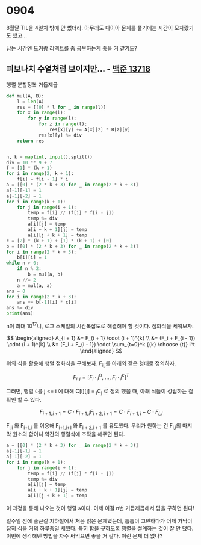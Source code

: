 # 0904

8월달 TIL을 4일치 밖에 안 썼더라. 아무래도 다이아 문제를 풀기에는 시간이 모자랐기도 했고...

남는 시간엔 도커랑 리액트를 좀 공부하는게 좋을 거 같기도?



## 피보나치 수열처럼 보이지만... - [백준 13718](https://www.acmicpc.net/problem/13716)

행렬 분할정복 거듭제곱

```Python
def mul(A, B):
    l = len(A)
    res = [[0] * l for _ in range(l)]
    for x in range(l):
        for y in range(l):
            for z in range(l):
                res[x][y] += A[x][z] * B[z][y]
            res[x][y] %= div
    return res


n, k = map(int, input().split())
div = 10 ** 9 + 7
f = [1] * (k + 1)
for i in range(2, k + 1):
    f[i] = f[i - 1] * i
a = [[0] * (2 * k + 3) for _ in range(2 * k + 3)]
a[-1][-1] = 1
a[-1][-2] = 1
for i in range(k + 1):
    for j in range(i + 1):
        temp = f[i] // (f[j] * f[i - j])
        temp %= div
        a[i][j] = temp
        a[i + k + 1][j] = temp
        a[i][j + k + 1] = temp
c = [2] * (k + 1) + [1] * (k + 1) + [0]
b = [[0] * (2 * k + 3) for _ in range(2 * k + 3)]
for i in range(2 * k + 3):
    b[i][i] = 1
while n > 0:
    if n % 2:
        b = mul(a, b)
    n //= 2
    a = mul(a, a)
ans = 0
for i in range(2 * k + 3):
    ans += b[-1][i] * c[i]
ans %= div
print(ans)
```

n이 최대 10<sup>17</sup>니, 로그 스케일의 시간복잡도로 해결해야 할 것이다. 점화식을 세워보자.

$$
\begin{aligned}
A_{i + 1} &= F_{i + 1} \cdot (i + 1)^{k} \\
&= (F_i + F_{i - 1}) \cdot (i + 1)^{k} \\
&= (F_i + F_{i - 1}) \cdot \sum_{t=0}^k {{k} \choose {t}} i^t
\end{aligned}
$$

위의 식을 활용해 행렬 점화식을 구해보자. F<sub>i,j</sub>를 아래와 같은 형태로 정의하자.

$$
F_{i, j} = \big [F_i \cdot j^0, \; \dots , \; F_i \cdot j^{k} \big ]^{T}
$$

그러면, 행렬 `C`를 j <= i 에 대해 C[i][j] = <sub>i</sub>C<sub>j</sub> 로 정의 했을 때, 아래 식들이 성립하는 걸 확인 할 수 있다.

$$
F_{i + 1, i + 1} = C \cdot F_{i + 1, i}
F_{i + 2, i + 1} = C \cdot F_{i + 1, i} + C \cdot F_{i, i}
$$

F<sub>i,i</sub> 와 F<sub>i+1,i</sub> 를 이용해 F<sub>i+1,i+1</sub> 와 F<sub>i + 2,i + 1</sub> 를 유도했다. 우리가 원하는 건 F<sub>i,i</sub>의 마지막 원소의 합이니 약간의 행렬식에 조작을 해주면 된다.     

```Python
a = [[0] * (2 * k + 3) for _ in range(2 * k + 3)]
a[-1][-1] = 1
a[-1][-2] = 1
for i in range(k + 1):
    for j in range(i + 1):
        temp = f[i] // (f[j] * f[i - j])
        temp %= div
        a[i][j] = temp
        a[i + k + 1][j] = temp
        a[i][j + k + 1] = temp
```

이 과정을 통해 나오는 것이 행렬 `a`이다. 이제 이걸 n번 거듭제곱해서 답을 구하면 된다!

일주일 전에 출근길 지하철에서 처음 읽은 문제였는데, 틈틈이 고민하다가 어제 가닥이 잡혀 식을 거의 하루종일 세웠다. 특히 합을 구하도록 행렬을 설계하는 것이 잘 안 됐다. 이번에 생각해낸 방법을 자주 써먹으면 좋을 거 같다. 이런 문제 더 없나?
